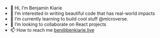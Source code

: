 - 👋 Hi, I’m Benjamin Kiarie
- 👀 I’m interested in writing beautiful code that has real-world impacts
- 🌱 I’m currently learning to build cool stuff @microverse. 
- 💞️ I’m looking to collaborate on React projects
- 📫 How to reach me ben@benkiarie.live

<!---
Benmuiruri/Benmuiruri is a ✨ special ✨ repository because its `README.md` (this file) appears on your GitHub profile.
You can click the Preview link to take a look at your changes.
--->
